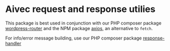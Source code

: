 # Aivec request and response utilies

This package is best used in conjunction with our PHP composer package [wordpress-router](https://github.com/aivec/wordpress-router) and the NPM package [axios](https://github.com/axios/axios), an alternative to `fetch`.

For info/error message building, use our PHP composer package [response-handler](https://github.com/aivec/response-handler)
